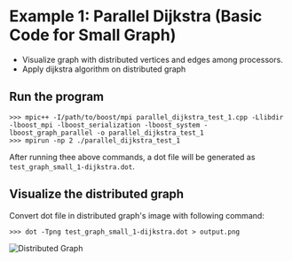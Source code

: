 # Example 1: Parallel Dijkstra (Basic Code for Small Graph)

* Visualize graph with distributed vertices and edges among processors.
* Apply dijkstra algorithm on distributed graph

## Run the program
```
>>> mpic++ -I/path/to/boost/mpi parallel_dijkstra_test_1.cpp -Llibdir -lboost_mpi -lboost_serialization -lboost_system -lboost_graph_parallel -o parallel_dijkstra_test_1
>>> mpirun -np 2 ./parallel_dijkstra_test_1
```
After running thee above commands, a dot file will be generated as ` test_graph_small_1-dijkstra.dot`.

## Visualize the distributed graph
Convert dot file in distributed graph's image  with following command:
```
>>> dot -Tpng test_graph_small_1-dijkstra.dot > output.png
```

![Distributed Graph](codeSG/pgrouting/tree/parallelDijkstra/src/parallel/Example_1/output.png)